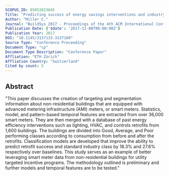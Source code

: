 ```yaml
---
SCOPUS_ID: 85052023845
Title: "Predicting success of energy savings interventions and industry type using smart meter and retrofit data from thousands of non-residential buildings"
Author: "Miller C."
Journal: "BuildSys 2017 - Proceedings of the 4th ACM International Conference on Systems for Energy-Efficient Built Environments"
Publication Date: {'$date': '2017-11-08T00:00:00Z'}
Publication Year: 2017
DOI: "10.1145/3137133.3137160"
Source Type: "Conference Proceeding"
Document Type: "cp"
Document Type Description: "Conference Paper"
Affliation: "ETH Zürich"
Affliation Country: "Switzerland"
Cited by count: 5
---
```


## Abstract
"This paper discusses the creation of targeting and segmentation information about non-residential buildings that are equipped with advanced metering infrastructure (AMI) meters, or smart meters. Statistics, model, and pattern-based temporal features are extracted from over 36,000 smart meters. They are then merged with a database of past energy efficiency interventions such as lighting, HVAC, and controls retrofits from 1,600 buildings. The buildings are divided into Good, Average, and Poor performing classes according to consumption from before and after the retrofits. Classification models are developed that improve the ability to predict retrofit success and standard industry class by 18.3% and 27.6% respectively over baselines. This study serves as an example of better leveraging smart meter data from non-residential buildings for utility targeted incentive programs. The methodology outlined is preliminary and further models and temporal features are to be tested."
